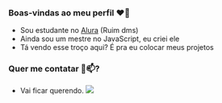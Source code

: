 ### Boas-vindas ao meu perfil ❤️🖕

- Sou estudante no [Alura](https://www.alura.com.br) (Ruim dms)
- Ainda sou um mestre no JavaScript, eu criei ele
- Tá vendo esse troço aqui? É pra eu colocar meus projetos

 ### Quer me contatar 📧📫?

- Vai ficar querendo.
![](https://media1.tenor.com/m/BdOHYc9fC9EAAAAd/watermelon.gif)
